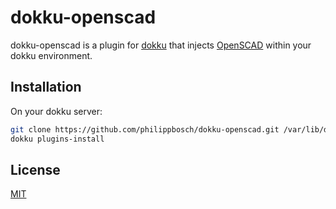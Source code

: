 # dokku-openscad

dokku-openscad is a plugin for [dokku][dokku] that injects [OpenSCAD](http://openscad.org/) within your dokku environment.

## Installation

On your dokku server:
```sh
git clone https://github.com/philippbosch/dokku-openscad.git /var/lib/dokku/plugins/openscad
dokku plugins-install
```

## License

[MIT](http://philippbosch.mit-license.org/)

[dokku]: https://github.com/progrium/dokku

